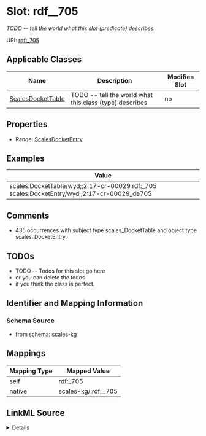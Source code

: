 

# Slot: rdf__705


_TODO -- tell the world what this slot (predicate) describes._





URI: [rdf:_705](http://www.w3.org/1999/02/22-rdf-syntax-ns#_705)



<!-- no inheritance hierarchy -->





## Applicable Classes

| Name | Description | Modifies Slot |
| --- | --- | --- |
| [ScalesDocketTable](../classes/ScalesDocketTable.md) | TODO -- tell the world what this class (type) describes |  no  |







## Properties

* Range: [ScalesDocketEntry](../classes/ScalesDocketEntry.md)






## Examples

| Value |
| --- |
| scales:DocketTable/wyd;;2:17-cr-00029 rdf:_705 scales:DocketEntry/wyd;;2:17-cr-00029_de705 |

## Comments

* 435 occurrences with subject type scales_DocketTable and object type scales_DocketEntry.

## TODOs

* TODO -- Todos for this slot go here
* or you can delete the todos
* if you think the class is perfect.

## Identifier and Mapping Information







### Schema Source


* from schema: scales-kg




## Mappings

| Mapping Type | Mapped Value |
| ---  | ---  |
| self | rdf:_705 |
| native | scales-kg/:rdf__705 |




## LinkML Source

<details>
```yaml
name: rdf__705
description: TODO -- tell the world what this slot (predicate) describes.
todos:
- TODO -- Todos for this slot go here
- or you can delete the todos
- if you think the class is perfect.
comments:
- 435 occurrences with subject type scales_DocketTable and object type scales_DocketEntry.
examples:
- value: scales:DocketTable/wyd;;2:17-cr-00029 rdf:_705 scales:DocketEntry/wyd;;2:17-cr-00029_de705
from_schema: scales-kg
rank: 1000
slot_uri: rdf:_705
alias: rdf__705
domain_of:
- scales_DocketTable
range: scales_DocketEntry

```
</details>